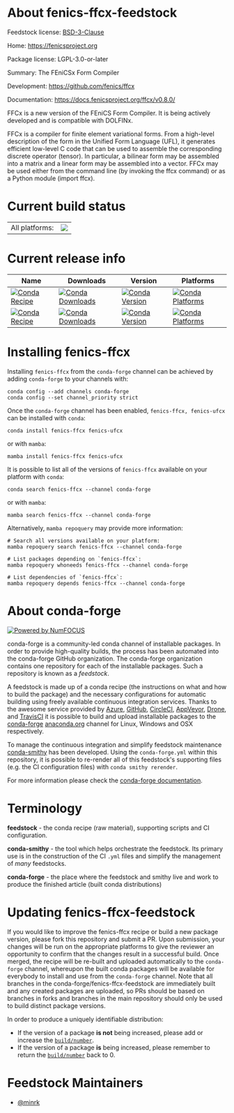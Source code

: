 About fenics-ffcx-feedstock
===========================

Feedstock license: [BSD-3-Clause](https://github.com/conda-forge/fenics-ffcx-feedstock/blob/main/LICENSE.txt)

Home: https://fenicsproject.org

Package license: LGPL-3.0-or-later

Summary: The FEniCSx Form Compiler

Development: https://github.com/fenics/ffcx

Documentation: https://docs.fenicsproject.org/ffcx/v0.8.0/

FFCx is a new version of the FEniCS Form Compiler.
It is being actively developed and is compatible with DOLFINx.

FFCx is a compiler for finite element variational forms.
From a high-level description of the form in the Unified Form Language (UFL),
it generates efficient low-level C code that can be used to assemble the corresponding discrete operator (tensor).
In particular, a bilinear form may be assembled into a matrix and a linear form may be assembled into a vector.
FFCx may be used either from the command line (by invoking the ffcx command) or as a Python module (import ffcx).


Current build status
====================


<table><tr><td>All platforms:</td>
    <td>
      <a href="https://dev.azure.com/conda-forge/feedstock-builds/_build/latest?definitionId=16329&branchName=main">
        <img src="https://dev.azure.com/conda-forge/feedstock-builds/_apis/build/status/fenics-ffcx-feedstock?branchName=main">
      </a>
    </td>
  </tr>
</table>

Current release info
====================

| Name | Downloads | Version | Platforms |
| --- | --- | --- | --- |
| [![Conda Recipe](https://img.shields.io/badge/recipe-fenics--ffcx-green.svg)](https://anaconda.org/conda-forge/fenics-ffcx) | [![Conda Downloads](https://img.shields.io/conda/dn/conda-forge/fenics-ffcx.svg)](https://anaconda.org/conda-forge/fenics-ffcx) | [![Conda Version](https://img.shields.io/conda/vn/conda-forge/fenics-ffcx.svg)](https://anaconda.org/conda-forge/fenics-ffcx) | [![Conda Platforms](https://img.shields.io/conda/pn/conda-forge/fenics-ffcx.svg)](https://anaconda.org/conda-forge/fenics-ffcx) |
| [![Conda Recipe](https://img.shields.io/badge/recipe-fenics--ufcx-green.svg)](https://anaconda.org/conda-forge/fenics-ufcx) | [![Conda Downloads](https://img.shields.io/conda/dn/conda-forge/fenics-ufcx.svg)](https://anaconda.org/conda-forge/fenics-ufcx) | [![Conda Version](https://img.shields.io/conda/vn/conda-forge/fenics-ufcx.svg)](https://anaconda.org/conda-forge/fenics-ufcx) | [![Conda Platforms](https://img.shields.io/conda/pn/conda-forge/fenics-ufcx.svg)](https://anaconda.org/conda-forge/fenics-ufcx) |

Installing fenics-ffcx
======================

Installing `fenics-ffcx` from the `conda-forge` channel can be achieved by adding `conda-forge` to your channels with:

```
conda config --add channels conda-forge
conda config --set channel_priority strict
```

Once the `conda-forge` channel has been enabled, `fenics-ffcx, fenics-ufcx` can be installed with `conda`:

```
conda install fenics-ffcx fenics-ufcx
```

or with `mamba`:

```
mamba install fenics-ffcx fenics-ufcx
```

It is possible to list all of the versions of `fenics-ffcx` available on your platform with `conda`:

```
conda search fenics-ffcx --channel conda-forge
```

or with `mamba`:

```
mamba search fenics-ffcx --channel conda-forge
```

Alternatively, `mamba repoquery` may provide more information:

```
# Search all versions available on your platform:
mamba repoquery search fenics-ffcx --channel conda-forge

# List packages depending on `fenics-ffcx`:
mamba repoquery whoneeds fenics-ffcx --channel conda-forge

# List dependencies of `fenics-ffcx`:
mamba repoquery depends fenics-ffcx --channel conda-forge
```


About conda-forge
=================

[![Powered by
NumFOCUS](https://img.shields.io/badge/powered%20by-NumFOCUS-orange.svg?style=flat&colorA=E1523D&colorB=007D8A)](https://numfocus.org)

conda-forge is a community-led conda channel of installable packages.
In order to provide high-quality builds, the process has been automated into the
conda-forge GitHub organization. The conda-forge organization contains one repository
for each of the installable packages. Such a repository is known as a *feedstock*.

A feedstock is made up of a conda recipe (the instructions on what and how to build
the package) and the necessary configurations for automatic building using freely
available continuous integration services. Thanks to the awesome service provided by
[Azure](https://azure.microsoft.com/en-us/services/devops/), [GitHub](https://github.com/),
[CircleCI](https://circleci.com/), [AppVeyor](https://www.appveyor.com/),
[Drone](https://cloud.drone.io/welcome), and [TravisCI](https://travis-ci.com/)
it is possible to build and upload installable packages to the
[conda-forge](https://anaconda.org/conda-forge) [anaconda.org](https://anaconda.org/)
channel for Linux, Windows and OSX respectively.

To manage the continuous integration and simplify feedstock maintenance
[conda-smithy](https://github.com/conda-forge/conda-smithy) has been developed.
Using the ``conda-forge.yml`` within this repository, it is possible to re-render all of
this feedstock's supporting files (e.g. the CI configuration files) with ``conda smithy rerender``.

For more information please check the [conda-forge documentation](https://conda-forge.org/docs/).

Terminology
===========

**feedstock** - the conda recipe (raw material), supporting scripts and CI configuration.

**conda-smithy** - the tool which helps orchestrate the feedstock.
                   Its primary use is in the construction of the CI ``.yml`` files
                   and simplify the management of *many* feedstocks.

**conda-forge** - the place where the feedstock and smithy live and work to
                  produce the finished article (built conda distributions)


Updating fenics-ffcx-feedstock
==============================

If you would like to improve the fenics-ffcx recipe or build a new
package version, please fork this repository and submit a PR. Upon submission,
your changes will be run on the appropriate platforms to give the reviewer an
opportunity to confirm that the changes result in a successful build. Once
merged, the recipe will be re-built and uploaded automatically to the
`conda-forge` channel, whereupon the built conda packages will be available for
everybody to install and use from the `conda-forge` channel.
Note that all branches in the conda-forge/fenics-ffcx-feedstock are
immediately built and any created packages are uploaded, so PRs should be based
on branches in forks and branches in the main repository should only be used to
build distinct package versions.

In order to produce a uniquely identifiable distribution:
 * If the version of a package **is not** being increased, please add or increase
   the [``build/number``](https://docs.conda.io/projects/conda-build/en/latest/resources/define-metadata.html#build-number-and-string).
 * If the version of a package **is** being increased, please remember to return
   the [``build/number``](https://docs.conda.io/projects/conda-build/en/latest/resources/define-metadata.html#build-number-and-string)
   back to 0.

Feedstock Maintainers
=====================

* [@minrk](https://github.com/minrk/)

